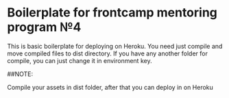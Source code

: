 # Boilerplate for frontcamp mentoring program №4

This is basic boilerplate for deploying on Heroku.
You need just compile and move compiled files to dist directory.
If you have any another folder for compile, you can just change it in environment key.

##NOTE:

Compile your assets in dist folder, after that you can deploy in on Heroku